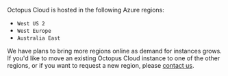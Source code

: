 Octopus Cloud is hosted in the following Azure regions:

- `West US 2` 
- `West Europe` 
- `Australia East`

We have plans to bring more regions online as demand for instances grows. If you'd like to move an existing Octopus Cloud instance to one of the other regions, or if you want to request a new region, please [contact us](https://octopus.com/company/contact).